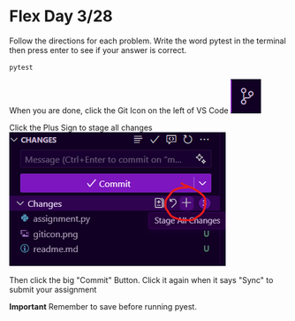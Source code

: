 # Flex Day 3/28

Follow the directions for each problem. Write the word pytest in the terminal then press enter to see if your answer is correct.

```
pytest
```
When you are done, click the Git Icon on the left of VS Code
![git icon](images/giticon.png)

Click the Plus Sign to stage all changes
![stage changes](images/commit.png)

Then click the big "Commit" Button. Click it again when it says "Sync" to submit your assignment

**Important** Remember to save before running pyest.